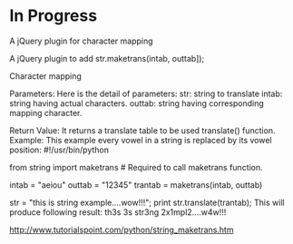 In Progress
==============

A jQuery plugin for character mapping



A jQuery plugin to add str.maketrans(intab, outtab]);

Character mapping

Parameters:
Here is the detail of parameters:
  str: string to translate
  intab: string having actual characters.
  outtab: string having corresponding mapping character.



Return Value:
It returns a translate table to be used translate() function.
Example:
This example every vowel in a string is replaced by its vowel position:
#!/usr/bin/python

from string import maketrans   # Required to call maketrans function.

intab = "aeiou"
outtab = "12345"
trantab = maketrans(intab, outtab)

str = "this is string example....wow!!!";
print str.translate(trantab);
This will produce following result:
th3s 3s str3ng 2x1mpl2....w4w!!!

http://www.tutorialspoint.com/python/string_maketrans.htm